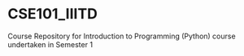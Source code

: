 # CSE101_IIITD
Course Repository for Introduction to Programming (Python) course undertaken in Semester 1 
